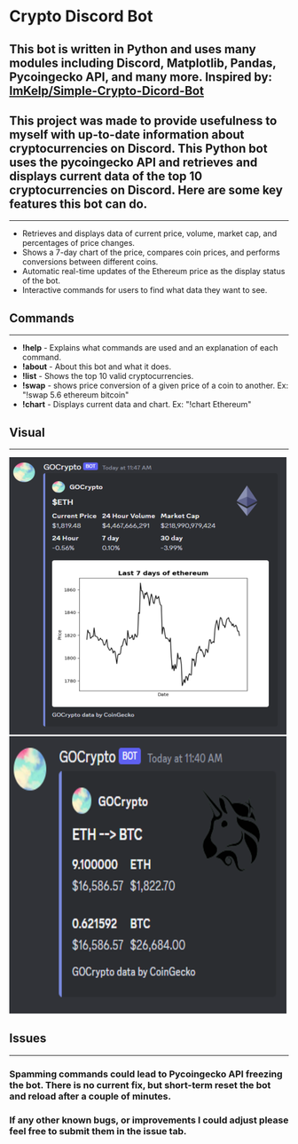 # Crypto Discord Bot


## This bot is written in Python and uses many modules including Discord, Matplotlib, Pandas, Pycoingecko API, and many more. Inspired by: <a href='https://github.com/ImKelp/Simple-Crypto-Dicord-Bot'>ImKelp/Simple-Crypto-Dicord-Bot</a>


## This project was made to provide usefulness to myself with up-to-date information about cryptocurrencies on Discord. This Python bot uses the pycoingecko API and retrieves and displays current data of the top 10 cryptocurrencies on Discord. Here are some key features this bot can do.
<hr>


* Retrieves and displays data of current price, volume, market cap, and percentages of price changes.
* Shows a 7-day chart of the price, compares coin prices, and performs conversions between different coins. 
* Automatic real-time updates of the Ethereum price as the display status of the bot.
* Interactive commands for users to find what data they want to see.



## Commands
<hr>

* **!help** - Explains what commands are used and an explanation of each command.
* **!about** - About this bot and what it does.
* **!list** -  Shows the top 10 valid cryptocurrencies.
* **!swap** - shows price conversion of a given price of a coin to another. Ex: "!swap 5.6 ethereum bitcoin"
* **!chart** - Displays current data and chart. Ex: "!chart Ethereum"

## Visual
<hr>

![!chart](img\chart_500x500.png)
![!swap](img\swap_500x500.png)

## Issues
<hr>

### Spamming commands could lead to Pycoingecko API freezing the bot. There is no current fix, but short-term reset the bot and reload after a couple of minutes. 

### If any other known bugs, or improvements I could adjust please feel free to submit them in the issue tab.
